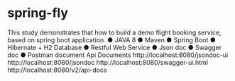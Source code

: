 # spring-fly
This study demonstrates that how to build a demo flight booking service, based on spring boot application.
● JAVA 8 
● Maven
● Spring Boot
● Hibernate + H2 Database
● Restful Web Service
● Json doc
● Swagger doc
● Postman document
Api Documents
http://localhost:8080/jsondoc-ui
http://localhost:8080/jsondoc
http://localhost:8080/swagger-ui.html
http://localhost:8080/v2/api-docs

